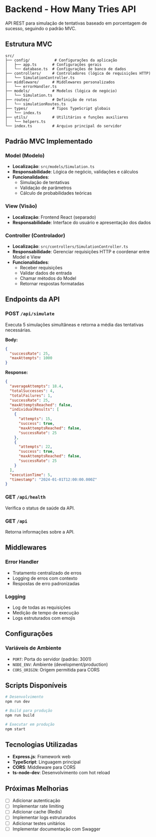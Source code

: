 # Backend - How Many Tries API

API REST para simulação de tentativas baseado em porcentagem de sucesso, seguindo o padrão MVC.

## Estrutura MVC

```
src/
├── config/           # Configurações da aplicação
│   ├── app.ts       # Configurações gerais
│   └── database.ts  # Configurações de banco de dados
├── controllers/     # Controladores (lógica de requisições HTTP)
│   └── SimulationController.ts
├── middleware/      # Middlewares personalizados
│   └── errorHandler.ts
├── models/          # Modelos (lógica de negócio)
│   └── Simulation.ts
├── routes/          # Definição de rotas
│   └── simulationRoutes.ts
├── types/           # Tipos TypeScript globais
│   └── index.ts
├── utils/           # Utilitários e funções auxiliares
│   └── helpers.ts
└── index.ts         # Arquivo principal do servidor
```

## Padrão MVC Implementado

### Model (Modelo)
- **Localização**: `src/models/Simulation.ts`
- **Responsabilidade**: Lógica de negócio, validações e cálculos
- **Funcionalidades**:
  - Simulação de tentativas
  - Validação de parâmetros
  - Cálculo de probabilidades teóricas

### View (Visão)
- **Localização**: Frontend React (separado)
- **Responsabilidade**: Interface do usuário e apresentação dos dados

### Controller (Controlador)
- **Localização**: `src/controllers/SimulationController.ts`
- **Responsabilidade**: Gerenciar requisições HTTP e coordenar entre Model e View
- **Funcionalidades**:
  - Receber requisições
  - Validar dados de entrada
  - Chamar métodos do Model
  - Retornar respostas formatadas

## Endpoints da API

### POST `/api/simulate`
Executa 5 simulações simultâneas e retorna a média das tentativas necessárias.

**Body:**
```json
{
  "successRate": 25,
  "maxAttempts": 1000
}
```

**Response:**
```json
{
  "averageAttempts": 18.4,
  "totalSuccesses": 4,
  "totalFailures": 1,
  "successRate": 25,
  "maxAttemptsReached": false,
  "individualResults": [
    {
      "attempts": 15,
      "success": true,
      "maxAttemptsReached": false,
      "successRate": 25
    },
    {
      "attempts": 22,
      "success": true,
      "maxAttemptsReached": false,
      "successRate": 25
    }
  ],
  "executionTime": 5,
  "timestamp": "2024-01-01T12:00:00.000Z"
}
```

### GET `/api/health`
Verifica o status de saúde da API.

### GET `/api`
Retorna informações sobre a API.

## Middlewares

### Error Handler
- Tratamento centralizado de erros
- Logging de erros com contexto
- Respostas de erro padronizadas

### Logging
- Log de todas as requisições
- Medição de tempo de execução
- Logs estruturados com emojis

## Configurações

### Variáveis de Ambiente
- `PORT`: Porta do servidor (padrão: 3001)
- `NODE_ENV`: Ambiente (development/production)
- `CORS_ORIGIN`: Origem permitida para CORS

## Scripts Disponíveis

```bash
# Desenvolvimento
npm run dev

# Build para produção
npm run build

# Executar em produção
npm start
```

## Tecnologias Utilizadas

- **Express.js**: Framework web
- **TypeScript**: Linguagem principal
- **CORS**: Middleware para CORS
- **ts-node-dev**: Desenvolvimento com hot reload

## Próximas Melhorias

- [ ] Adicionar autenticação
- [ ] Implementar rate limiting
- [ ] Adicionar cache (Redis)
- [ ] Implementar logs estruturados
- [ ] Adicionar testes unitários
- [ ] Implementar documentação com Swagger
